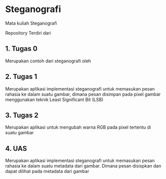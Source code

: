 # Steganografi
Mata kuliah Steganografi

Repository Terdiri dari 

## 1. Tugas 0
Merupakan contoh dari steganografi oleh

## 2. Tugas 1
Merupakan aplikasi implementasi steganografi untuk memasukan pesan rahasia ke dalam suatu gambar, dimana pesan disimpan pada pixel gambar menggunakan teknik Least Significant Bit (LSB)

## 3. Tugas 2
Merupakan aplikasi untuk mengubah warna RGB pada pixel tertentu di suatu gambar

## 4. UAS
Merupakan aplikasi implementasi steganografi untuk memasukan pesan rahasia ke dalam suatu metadata dari gambar. Dimana pesan disispkan dan dapat dilihat pada metadata dari gambar
